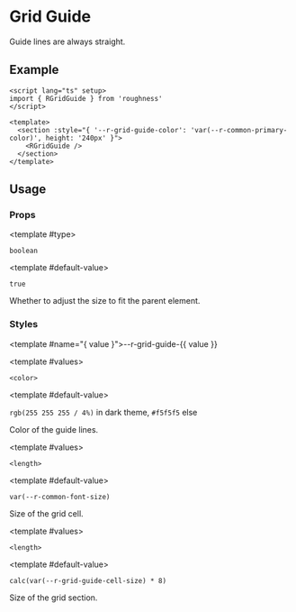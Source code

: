 <script lang="ts" setup>
import { RDetails, RGridGuide, RSpace, RTable } from 'roughness'
</script>

# Grid Guide

Guide lines are always straight.

## Example

<RDetails>
  <template #summary>Show Code</template>

```vue
<script lang="ts" setup>
import { RGridGuide } from 'roughness'
</script>

<template>
  <section :style="{ '--r-grid-guide-color': 'var(--r-common-primary-color)', height: '240px' }">
    <RGridGuide />
  </section>
</template>
```

</RDetails>

<section :style="{ '--r-grid-guide-color': 'var(--r-common-primary-color)', height: '240px' }">
  <RGridGuide />
</section>

## Usage

### Props

<RPropsTable>

  <RProp name="responsive">

  <template #type>

  `boolean`

  </template>

  <template #default-value>

  `true`

  </template>

  Whether to adjust the size to fit the parent element.

  </RProp>

</RPropsTable>

### Styles

<RStylesTable>

  <template #name="{ value }">--r-grid-guide-{{ value }}</template>

  <RStyle name="color">

  <template #values>

  `<color>`

  </template>

  <template #default-value>

  `rgb(255 255 255 / 4%)` in dark theme, `#f5f5f5` else

  </template>

  Color of the guide lines.

  </RStyle>

  <RStyle name="cell-size">

  <template #values>

  `<length>`

  </template>

  <template #default-value>

  `var(--r-common-font-size)`

  </template>

  Size of the grid cell.

  </RStyle>

  <RStyle name="section-size">

  <template #values>

  `<length>`

  </template>

  <template #default-value>

  `calc(var(--r-grid-guide-cell-size) * 8)`

  </template>

  Size of the grid section.

  </RStyle>

</RStylesTable>
